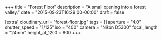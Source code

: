 +++
title = "Forest Floor"
description = "A small opening into a forest valley."
date = "2015-09-23T16:29:00-06:00"
draft = false

[extra]
cloudinary_url = "forest-floor.jpg"
tags = []
aperture = "4.0"
shutter_speed = "1/125"
iso = "400"
camera = "Nikon D5300"
focal_length = "24mm"
height_at_1200 = 800
+++
